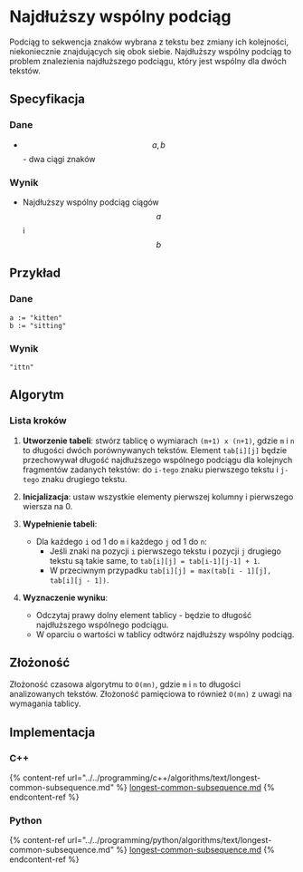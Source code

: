 # Najdłuższy wspólny podciąg

Podciąg to sekwencja znaków wybrana z tekstu bez zmiany ich kolejności, niekoniecznie znajdujących się obok siebie. Najdłuższy wspólny podciąg to problem znalezienia najdłuższego podciągu, który jest wspólny dla dwóch tekstów.

## Specyfikacja

### Dane

* $$a, b$$ - dwa ciągi znaków

### Wynik

* Najdłuższy wspólny podciąg ciągów $$a$$ i $$b$$

## Przykład

### Dane

```
a := "kitten"
b := "sitting"
```

### Wynik

`"ittn"`

## Algorytm

### Lista kroków

1. **Utworzenie tabeli**: stwórz tablicę o wymiarach `(m+1) x (n+1)`, gdzie `m` i `n` to długości dwóch porównywanych tekstów. Element `tab[i][j]` będzie przechowywał długość najdłuższego wspólnego podciągu dla kolejnych fragmentów zadanych tekstów: do `i-tego` znaku pierwszego tekstu i `j-tego` znaku drugiego tekstu.

2. **Inicjalizacja**: ustaw wszystkie elementy pierwszej kolumny i pierwszego wiersza na 0.

3. **Wypełnienie tabeli**:
   - Dla każdego `i` od 1 do `m` i każdego `j` od 1 do `n`:
     - Jeśli znaki na pozycji `i` pierwszego tekstu i pozycji `j` drugiego tekstu są takie same, to `tab[i][j] = tab[i-1][j-1] + 1`.
     - W przeciwnym przypadku `tab[i][j] = max(tab[i - 1][j], tab[i][j - 1])`.

4. **Wyznaczenie wyniku**:
   - Odczytaj prawy dolny element tablicy - będzie to długość najdłuższego wspólnego podciągu.
   - W oparciu o wartości w tablicy odtwórz najdłuższy wspólny podciąg.

## Złożoność

Złożoność czasowa algorytmu to `O(mn)`, gdzie `m` i `n` to długości analizowanych tekstów. Złożoność pamięciowa to również `O(mn)` z uwagi na wymagania tablicy.

## Implementacja

### C++

{% content-ref url="../../programming/c++/algorithms/text/longest-common-subsequence.md" %}
[longest-common-subsequence.md](../../programming/c++/algorithms/text/longest-common-subsequence.md)
{% endcontent-ref %}

### Python

{% content-ref url="../../programming/python/algorithms/text/longest-common-subsequence.md" %}
[longest-common-subsequence.md](../../programming/python/algorithms/text/longest-common-subsequence.md)
{% endcontent-ref %}
